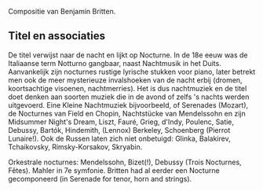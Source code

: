 Compositie van Benjamin Britten.

## Titel en associaties
De titel verwijst naar de nacht en lijkt op Nocturne. In de 18e eeuw was de Italiaanse term Notturno gangbaar, naast Nachtmusik in het Duits. Aanvankelijk zijn nocturnes rustige lyrische stukken voor piano, later betrekt men ook de meer mysterieuze invalshoeken van de nacht erbij (dromen, koortsachtige visoenen, nachtmerries). 
Het is dus nachtmuziek en de titel doet denken aan soorten muziek die in de avond of zelfs 's nachts werden uitgevoerd. Eine Kleine Nachtmuziek bijvoorbeeld, of Serenades (Mozart), de Nocturnes van Field en Chopin, Nachtstücke van Mendelssohn en zijn Midsummer Night's Dream, Liszt, Fauré, Grieg, d'Indy, Poulenc, Satie, Debussy, Bartók, Hindemith, (Lennox) Berkeley, Schoenberg (Pierrot Lunaire!).
Ook de Russen laten zich niet onbetuigd: Glinka, Balakirev, Tchaikovsky, Rimsky-Korsakov, Skryabin.

Orkestrale nocturnes: Mendelssohn, Bizet(!), Debussy (Trois Nocturnes, Fêtes). Mahler in 7e symfonie. 
Britten had al eerder een Nocturne gecomponeerd (in Serenade for tenor, horn and strings).

